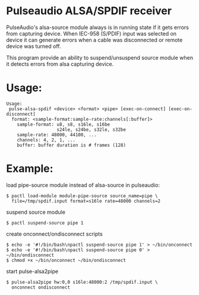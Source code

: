 # Pulseaudio ALSA/SPDIF receiver

PulseAudio's alsa-source module always is in running state if it gets
errors from capturing device. When IEC-958 (S/PDIF) input was selected
on device it can generate errors when a cable was disconnected or
remote device was turned off.

This program provide an ability to suspend/unsuspend source module
when it detects errors from alsa capturing device.

# Usage:

```
Usage:
 pulse-alsa-spdif <device> <format> <pipe> [exec-on-connect] [exec-on-disconnect]
  format: <sample-format:sample-rate:channels[:buffer]>
    sample-format: u8, s8, s16le, s16be
                   s24le, s24be, s32le, s32be
    sample-rate: 48000, 44100, ...
    channels: 4, 2, 1, ...
    buffer: buffer duration is # frames (128)

```

# Example:

load pipe-source module instead of alsa-source in pulseaudio:
```
$ pactl load-module module-pipe-source source_name=pipe \
  file=/tmp/spdif.input format=s16le rate=48000 channels=2
```

suspend source module
```
$ pactl suspend-source pipe 1
```

create onconnect/ondisconnect scripts
```
$ echo -e '#!/bin/bash\npactl suspend-source pipe 1' > ~/bin/onconnect
$ echo -e '#!/bin/bash\npactl suspend-source pipe 0' > ~/bin/ondisconnect
$ chmod +x ~/bin/onconnect ~/bin/ondisconnect
```

start pulse-alsa2pipe
```
$ pulse-alsa2pipe hw:0,0 s16le:48000:2 /tmp/spdif.input \
  onconnect ondisconnect
```

